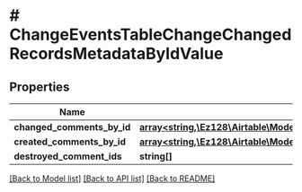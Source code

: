 # # ChangeEventsTableChangeChangedRecordsMetadataByIdValue

## Properties

Name | Type | Description | Notes
------------ | ------------- | ------------- | -------------
**changed_comments_by_id** | [**array<string,\Ez128\Airtable\Model\ChangeEventsTableChangeChangedRecordsMetadataByIdValueChangedCommentsByIdValue>**](ChangeEventsTableChangeChangedRecordsMetadataByIdValueChangedCommentsByIdValue.md) |  | [optional]
**created_comments_by_id** | [**array<string,\Ez128\Airtable\Model\ChangeEventsTableChangeChangedRecordsMetadataByIdValueChangedCommentsByIdValueCurrent>**](ChangeEventsTableChangeChangedRecordsMetadataByIdValueChangedCommentsByIdValueCurrent.md) |  | [optional]
**destroyed_comment_ids** | **string[]** |  | [optional]

[[Back to Model list]](../../README.md#models) [[Back to API list]](../../README.md#endpoints) [[Back to README]](../../README.md)
